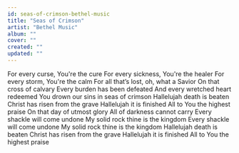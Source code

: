 ```yaml
---
id: seas-of-crimson-bethel-music
title: "Seas of Crimson"
artist: "Bethel Music"
album: ""
cover: ""
created: ""
updated: ""
---
```


For every curse, You're the cure
For every sickness, You're the healer
For every storm, You're the calm
For all that’s lost, oh, what a Savior
On that cross of calvary
Every burden has been defeated
And every wretched heart redeemed
You drown our sins in seas of crimson
Hallelujah death is beaten
Christ has risen from the grave
Hallelujah it is finished
All to You the highest praise
On that day of utmost glory
All of darkness cannot carry
Every shackle will come undone
My solid rock thine is the kingdom
Every shackle will come undone
My solid rock thine is the kingdom
Hallelujah death is beaten
Christ has risen from the grave
Hallelujah it is finished
All to You the highest praise
